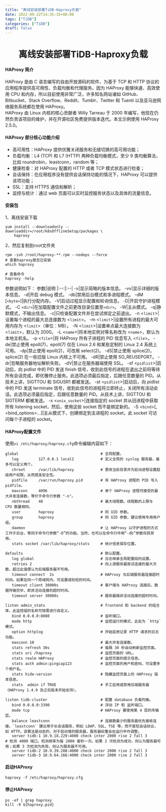 ```yaml
---
title: "离线安装部署TiDB-Haproxy负载"
date: 2022-09-22T14:35:35+08:00
tags: ["TiDB"]
categories: ["TiDB"]
draft: false
---
```

# <center>离线安装部署TiDB-Haproxy负载</center>

#### HAProxy 简介
HAProxy 是由 C 语言编写的自由开放源码的软件，为基于 TCP 和 HTTP 协议的应用程序提供高可用性、负载均衡和代理服务。因为 HAProxy 能够快速、高效使用 CPU 和内存，所以目前使用非常广泛，许多知名网站诸如 GitHub、Bitbucket、Stack Overflow、Reddit、Tumblr、Twitter 和 Tuenti 以及亚马逊网络服务系统都在使用 HAProxy。  
HAProxy 由 Linux 内核的核心贡献者 Willy Tarreau 于 2000 年编写，他现在仍然负责该项目的维护，并在开源社区免费提供版本迭代。本文示例使用 HAProxy 2.5.0。  

#### HAProxy 部分核心功能介绍
* 高可用性：HAProxy 提供优雅关闭服务和无缝切换的高可用功能；
* 负载均衡：L4 (TCP) 和 L7 (HTTP) 两种负载均衡模式，至少 9 类均衡算法，比如 roundrobin，leastconn，random 等；
* 健康检查：对 HAProxy 配置的 HTTP 或者 TCP 模式状态进行检查；
* 会话保持：在应用程序没有提供会话保持功能的情况下，HAProxy 可以提供该项功能；
* SSL：支持 HTTPS 通信和解析；
* 监控与统计：通过 web 页面可以实时监控服务状态以及具体的流量信息。

#### 安装包
1、离线安装下载
```
yum install --downloadonly --downloaddir=/root/k8sOfflineSetup/packages \
    haproxy
```
2、然后复制到root文件夹
```
rpm -ivh /root/haproxy-**.rpm --nodeps --force
# 查看haproxy是否已安装
which haproxy

# 查看命令
haproxy -help

```
参数说明如下：
参数|说明
|:--:|:--|
-v|显示简略的版本信息。
-vv|显示详细的版本信息。
-d|开启 debug 模式。
-db|禁用后台模式和多进程模式。
-dM [`<byte>`]|执行分配内存。
-V|启动过程显示配置和轮询信息。
-D|开启守护进程模式。
-C `<dir>`|在加载配置文件之前更改目录位置至`<dir>`。
-W|主从模式。
-q|静默模式，不输出信息。
-c|只检查配置文件并在尝试绑定之前退出。
-n <`limit`>|设置每个进程的最大总连接数为 <`limit`>。
-m <`limit`>|设置所有进程的最大可用内存为 <`limit`>（单位：MB）。
-N <`limit`>|设置单点最大连接数为 <`limit`>，默认为 2000。
-L <`name`>|将本地实例对等名称改为 <`name`>，默认为本地主机名。
-p <`file`>|将 HAProxy 所有子进程的 PID 信息写入 <`file`>。
-de|禁止使用 epoll(7)，epoll(7) 仅在 Linux 2.6 和某些定制的 Linux 2.4 系统上可用。
-dp|禁止使用 epoll(2)，可改用 select(2)。
-dS|禁止使用 splice(2)，splice(2) 在一些旧版 Linux 内核上不可用。
-dR|禁止使用 SO_REUSEPORT。
-dr|忽略服务器地址解析失败。
-dV|禁止在服务器端使用 SSL。
-sf <`pidlist`>|启动后，向 pidlist 中的 PID 发送 finish 信号，收到此信号的进程在退出之前将等待所有会话完成，即优雅停止服务。此选项必须最后指定，后跟任意数量的 PID。从技术上讲，SIGTTOU 和 SIGUSR1 都被发送。
-st <`pidlist`>|启动后，向 pidlist 中的 PID 发送 terminate 信号，收到此信号的进程将立即终止，关闭所有活动会话。此选项必须最后指定，后跟任意数量的 PID。从技术上讲，SIGTTOU 和 SIGTERM 都被发送。
-x <`unix_socket`>|连接指定的 socket 并从旧进程中获取所有 listening socket，然后，使用这些 socket 而不是绑定新的。
-S <`bind`>[,<bind_options>...]|主从模式下，创建绑定到主进程的 socket，此 socket 可访问每个子进程的 socket。  

#### HAProxy配置文件
使用`vi /etc/haproxy/haproxy.cfg`命令编辑内容如下：
```
global                                     # 全局配置。
   log         127.0.0.1 local2            # 定义全局的 syslog 服务器，最多可以定义两个。
   chroot      /var/lib/haproxy            # 更改当前目录并为启动进程设置超级用户权限，从而提高安全性。
   pidfile     /var/run/haproxy.pid        # 将 HAProxy 进程的 PID 写入 pidfile。
   maxconn     4096                        # 单个 HAProxy 进程可接受的最大并发连接数，等价于命令行参数 "-n"。
   nbthread    48                          # 最大线程数。线程数的上限与 CPU 数量相同。
   user        haproxy                     # 同 UID 参数。
   group       haproxy                     # 同 GID 参数，建议使用专用用户组。
   daemon                                  # 让 HAProxy 以守护进程的方式工作于后台，等同于命令行参数“-D”的功能。当然，也可以在命令行中用“-db”参数将其禁用。
   stats socket /var/lib/haproxy/stats     # 统计信息保存位置。

defaults                                   # 默认配置。
   log global                              # 日志继承全局配置段的设置。
   retries 2                               # 向上游服务器尝试连接的最大次数，超过此值便认为后端服务器不可用。
   timeout connect  2s                     # HAProxy 与后端服务器连接超时时间。如果在同一个局域网内，可设置成较短的时间。
   timeout client 30000s                   # 客户端与 HAProxy 连接后，数据传输完毕，即非活动连接的超时时间。
   timeout server 30000s                   # 服务器端非活动连接的超时时间。

listen admin_stats                         # frontend 和 backend 的组合体，此监控组的名称可按需进行自定义。
   bind 0.0.0.0:8080                       # 监听端口。
   mode http                               # 监控运行的模式，此处为 `http` 模式。
   option httplog                          # 开始启用记录 HTTP 请求的日志功能。
   maxconn 10                              # 最大并发连接数。
   stats refresh 30s                       # 每隔 30 秒自动刷新监控页面。
   stats uri /haproxy                      # 监控页面的 URL。
   stats realm HAProxy                     # 监控页面的提示信息。
   stats auth admin:pingcap123             # 监控页面的用户和密码，可设置多个用户名。
   stats hide-version                      # 隐藏监控页面上的 HAProxy 版本信息。
   stats  admin if TRUE                    # 手工启用或禁用后端服务器（HAProxy 1.4.9 及之后版本开始支持）。

listen tidb-cluster                        # 配置 database 负载均衡。
   bind 0.0.0.0:3390                       # 浮动 IP 和 监听端口。
   mode tcp                                # HAProxy 要使用第 4 层的传输层。
   balance leastconn                       # 连接数最少的服务器优先接收连接。`leastconn` 建议用于长会话服务，例如 LDAP、SQL、TSE 等，而不是短会话协议，如 HTTP。该算法是动态的，对于启动慢的服务器，服务器权重会在运行中作调整。
   server tidb-1 10.9.18.229:4000 check inter 2000 rise 2 fall 3       # 检测 4000 端口，检测频率为每 2000 毫秒一次。如果 2 次检测为成功，则认为服务器可用；如果 3 次检测为失败，则认为服务器不可用。
   server tidb-2 10.9.39.208:4000 check inter 2000 rise 2 fall 3
   server tidb-3 10.9.64.166:4000 check inter 2000 rise 2 fall 3
```

#### 启动HAProxy
```
haproxy -f /etc/haproxy/haproxy.cfg
```

#### 停止HAProxy
```
ps -ef | grep haproxy
kill -9 ${haproxy.pid}

```